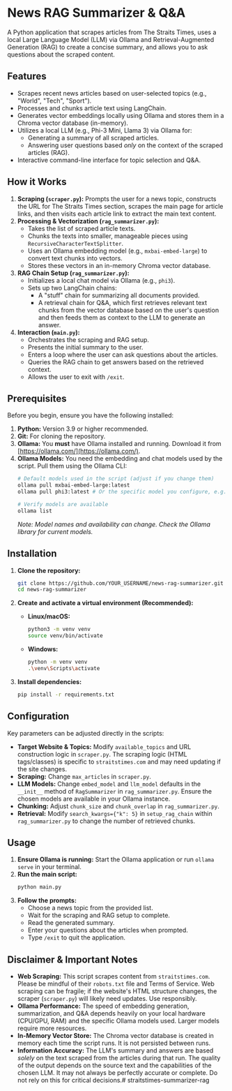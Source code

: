 # News RAG Summarizer & Q&A

A Python application that scrapes articles from  The Straits Times, uses a local Large Language Model (LLM) via Ollama and Retrieval-Augmented Generation (RAG) to create a concise summary, and allows you to ask questions about the scraped content.

## Features

*   Scrapes recent news articles based on user-selected topics (e.g., "World", "Tech", "Sport").
*   Processes and chunks article text using LangChain.
*   Generates vector embeddings locally using Ollama and stores them in a Chroma vector database (in-memory).
*   Utilizes a local LLM (e.g., Phi-3 Mini, Llama 3) via Ollama for:
    *   Generating a summary of all scraped articles.
    *   Answering user questions based *only* on the context of the scraped articles (RAG).
*   Interactive command-line interface for topic selection and Q&A.

## How it Works

1.  **Scraping (`scraper.py`):** Prompts the user for a news topic, constructs the URL for The Straits Times section, scrapes the main page for article links, and then visits each article link to extract the main text content.
2.  **Processing & Vectorization (`rag_summarizer.py`):**
    *   Takes the list of scraped article texts.
    *   Chunks the texts into smaller, manageable pieces using `RecursiveCharacterTextSplitter`.
    *   Uses an Ollama embedding model (e.g., `mxbai-embed-large`) to convert text chunks into vectors.
    *   Stores these vectors in an in-memory Chroma vector database.
3.  **RAG Chain Setup (`rag_summarizer.py`):**
    *   Initializes a local chat model via Ollama (e.g., `phi3`).
    *   Sets up two LangChain chains:
        *   A "stuff" chain for summarizing all documents provided.
        *   A retrieval chain for Q&A, which first retrieves relevant text chunks from the vector database based on the user's question and then feeds them as context to the LLM to generate an answer.
4.  **Interaction (`main.py`):**
    *   Orchestrates the scraping and RAG setup.
    *   Presents the initial summary to the user.
    *   Enters a loop where the user can ask questions about the articles.
    *   Queries the RAG chain to get answers based on the retrieved context.
    *   Allows the user to exit with `/exit`.

## Prerequisites

Before you begin, ensure you have the following installed:

1.  **Python:** Version 3.9 or higher recommended.
2.  **Git:** For cloning the repository.
3.  **Ollama:** You **must** have Ollama installed and running. Download it from [https://ollama.com/](https://ollama.com/).
4.  **Ollama Models:** You need the embedding and chat models used by the script. Pull them using the Ollama CLI:
    ```bash
    # Default models used in the script (adjust if you change them)
    ollama pull mxbai-embed-large:latest
    ollama pull phi3:latest # Or the specific model you configure, e.g., phi3:3.8b-mini-instruct-4k-q4_K_M

    # Verify models are available
    ollama list
    ```
    *Note: Model names and availability can change. Check the Ollama library for current models.*

## Installation

1.  **Clone the repository:**
    ```bash
    git clone https://github.com/YOUR_USERNAME/news-rag-summarizer.git
    cd news-rag-summarizer
    ```

2.  **Create and activate a virtual environment (Recommended):**
    *   **Linux/macOS:**
        ```bash
        python3 -m venv venv
        source venv/bin/activate
        ```
    *   **Windows:**
        ```bash
        python -m venv venv
        .\venv\Scripts\activate
        ```

3.  **Install dependencies:**
    ```bash
    pip install -r requirements.txt
    ```

## Configuration

Key parameters can be adjusted directly in the scripts:

*   **Target Website & Topics:** Modify `available_topics` and URL construction logic in `scraper.py`. The scraping logic (HTML tags/classes) is specific to `straitstimes.com` and may need updating if the site changes.
*   **Scraping:** Change `max_articles` in `scraper.py`.
*   **LLM Models:** Change `embed_model` and `llm_model` defaults in the `__init__` method of `RagSummarizer` in `rag_summarizer.py`. Ensure the chosen models are available in your Ollama instance.
*   **Chunking:** Adjust `chunk_size` and `chunk_overlap` in `rag_summarizer.py`.
*   **Retrieval:** Modify `search_kwargs={"k": 5}` in `setup_rag_chain` within `rag_summarizer.py` to change the number of retrieved chunks.

## Usage

1.  **Ensure Ollama is running:** Start the Ollama application or run `ollama serve` in your terminal.
2.  **Run the main script:**
    ```bash
    python main.py
    ```
3.  **Follow the prompts:**
    *   Choose a news topic from the provided list.
    *   Wait for the scraping and RAG setup to complete.
    *   Read the generated summary.
    *   Enter your questions about the articles when prompted.
    *   Type `/exit` to quit the application.

## Disclaimer & Important Notes

*   **Web Scraping:** This script scrapes content from `straitstimes.com`. Please be mindful of their `robots.txt` file and Terms of Service. Web scraping can be fragile; if the website's HTML structure changes, the scraper (`scraper.py`) will likely need updates. Use responsibly.
*   **Ollama Performance:** The speed of embedding generation, summarization, and Q&A depends heavily on your local hardware (CPU/GPU, RAM) and the specific Ollama models used. Larger models require more resources.
*   **In-Memory Vector Store:** The Chroma vector database is created in memory each time the script runs. It is not persisted between runs.
*   **Information Accuracy:** The LLM's summary and answers are based *solely* on the text scraped from the articles during that run. The quality of the output depends on the source text and the capabilities of the chosen LLM. It may not always be perfectly accurate or complete. Do not rely on this for critical decisions.#   s t r a i t s t i m e s - s u m m a r i z e r - r a g 
 
 

